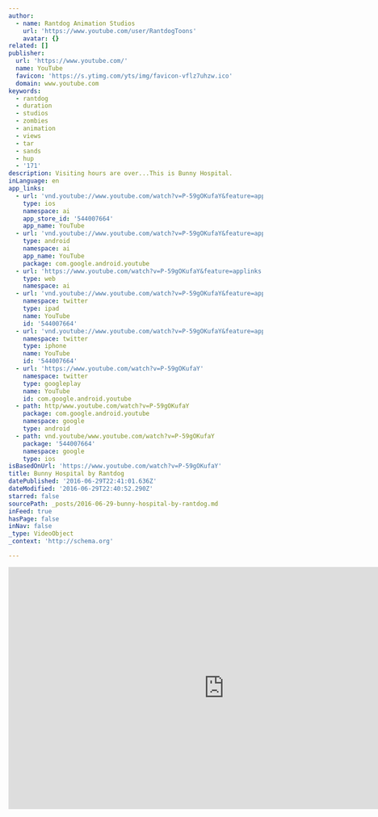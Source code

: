 ```yaml
---
author:
  - name: Rantdog Animation Studios
    url: 'https://www.youtube.com/user/RantdogToons'
    avatar: {}
related: []
publisher:
  url: 'https://www.youtube.com/'
  name: YouTube
  favicon: 'https://s.ytimg.com/yts/img/favicon-vflz7uhzw.ico'
  domain: www.youtube.com
keywords:
  - rantdog
  - duration
  - studios
  - zombies
  - animation
  - views
  - tar
  - sands
  - hup
  - '171'
description: Visiting hours are over...This is Bunny Hospital.
inLanguage: en
app_links:
  - url: 'vnd.youtube://www.youtube.com/watch?v=P-59gOKufaY&feature=applinks'
    type: ios
    namespace: ai
    app_store_id: '544007664'
    app_name: YouTube
  - url: 'vnd.youtube://www.youtube.com/watch?v=P-59gOKufaY&feature=applinks'
    type: android
    namespace: ai
    app_name: YouTube
    package: com.google.android.youtube
  - url: 'https://www.youtube.com/watch?v=P-59gOKufaY&feature=applinks'
    type: web
    namespace: ai
  - url: 'vnd.youtube://www.youtube.com/watch?v=P-59gOKufaY&feature=applinks'
    namespace: twitter
    type: ipad
    name: YouTube
    id: '544007664'
  - url: 'vnd.youtube://www.youtube.com/watch?v=P-59gOKufaY&feature=applinks'
    namespace: twitter
    type: iphone
    name: YouTube
    id: '544007664'
  - url: 'https://www.youtube.com/watch?v=P-59gOKufaY'
    namespace: twitter
    type: googleplay
    name: YouTube
    id: com.google.android.youtube
  - path: http/www.youtube.com/watch?v=P-59gOKufaY
    package: com.google.android.youtube
    namespace: google
    type: android
  - path: vnd.youtube/www.youtube.com/watch?v=P-59gOKufaY
    package: '544007664'
    namespace: google
    type: ios
isBasedOnUrl: 'https://www.youtube.com/watch?v=P-59gOKufaY'
title: Bunny Hospital by Rantdog
datePublished: '2016-06-29T22:41:01.636Z'
dateModified: '2016-06-29T22:40:52.290Z'
starred: false
sourcePath: _posts/2016-06-29-bunny-hospital-by-rantdog.md
inFeed: true
hasPage: false
inNav: false
_type: VideoObject
_context: 'http://schema.org'

---
```

<iframe src="https://cdn.embedly.com/widgets/media.html?src=https%3A%2F%2Fwww.youtube.com%2Fembed%2FP-59gOKufaY%3Ffeature%3Doembed&amp;url=http%3A%2F%2Fwww.youtube.com%2Fwatch%3Fv%3DP-59gOKufaY&amp;image=https%3A%2F%2Fi.ytimg.com%2Fvi%2FP-59gOKufaY%2Fhqdefault.jpg&amp;key=b7d04c9b404c499eba89ee7072e1c4f7&amp;type=text%2Fhtml&amp;schema=youtube" width="854" height="480" scrolling="no" frameborder="0" allowfullscreen="" style=""></iframe>